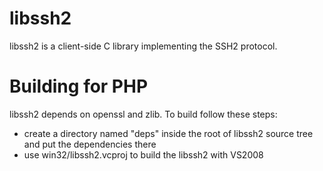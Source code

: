 # libssh2

libssh2 is a client-side C library implementing the SSH2 protocol.

# Building for PHP

libssh2 depends on openssl and zlib. To build follow these steps:

* create a directory named "deps" inside the root of libssh2 source tree and put the dependencies there
* use win32/libssh2.vcproj to build the libssh2 with VS2008